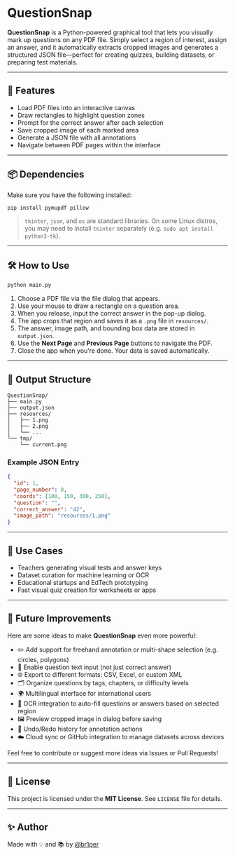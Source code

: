 # QuestionSnap

**QuestionSnap** is a Python-powered graphical tool that lets you visually mark up questions on any PDF file. Simply select a region of interest, assign an answer, and it automatically extracts cropped images and generates a structured JSON file—perfect for creating quizzes, building datasets, or preparing test materials.

---

## 🚀 Features

- Load PDF files into an interactive canvas
- Draw rectangles to highlight question zones
- Prompt for the correct answer after each selection
- Save cropped image of each marked area
- Generate a JSON file with all annotations
- Navigate between PDF pages within the interface

---

## 📦 Dependencies

Make sure you have the following installed:

```bash
pip install pymupdf pillow
```

> `tkinter`, `json`, and `os` are standard libraries. On some Linux distros, you may need to install `tkinter` separately (e.g. `sudo apt install python3-tk`).

---

## 🛠️ How to Use

```bash
python main.py
```

1. Choose a PDF file via the file dialog that appears.
2. Use your mouse to draw a rectangle on a question area.
3. When you release, input the correct answer in the pop-up dialog.
4. The app crops that region and saves it as a `.png` file in `resources/`.
5. The answer, image path, and bounding box data are stored in `output.json`.
6. Use the **Next Page** and **Previous Page** buttons to navigate the PDF.
7. Close the app when you’re done. Your data is saved automatically.

---

## 📂 Output Structure

```
QuestionSnap/
├── main.py
├── output.json
├── resources/
│   ├── 1.png
│   ├── 2.png
│   └── ...
└── tmp/
    └── current.png
```

### Example JSON Entry

```json
{
  "id": 1,
  "page_number": 0,
  "coords": [100, 150, 300, 250],
  "question": "",
  "correct_answer": "42",
  "image_path": "resources/1.png"
}
```

---

## 🧠 Use Cases

- Teachers generating visual tests and answer keys
- Dataset curation for machine learning or OCR
- Educational startups and EdTech prototyping
- Fast visual quiz creation for worksheets or apps

---

## 🔮 Future Improvements

Here are some ideas to make **QuestionSnap** even more powerful:

- ✏️ Add support for freehand annotation or multi-shape selection (e.g. circles, polygons)
- 💬 Enable question text input (not just correct answer)
- 🌐 Export to different formats: CSV, Excel, or custom XML
- 🗂️ Organize questions by tags, chapters, or difficulty levels
- 🌍 Multilingual interface for international users
- 🧠 OCR integration to auto-fill questions or answers based on selected region
- 🖼️ Preview cropped image in dialog before saving
- 🔁 Undo/Redo history for annotation actions
- ☁️ Cloud sync or GitHub integration to manage datasets across devices

Feel free to contribute or suggest more ideas via Issues or Pull Requests!

---

## 📜 License

This project is licensed under the **MIT License**. See `LICENSE` file for details.

---

## ✨ Author

Made with 💡 and 📚 by [@br1per](https://github.com/br1per)
